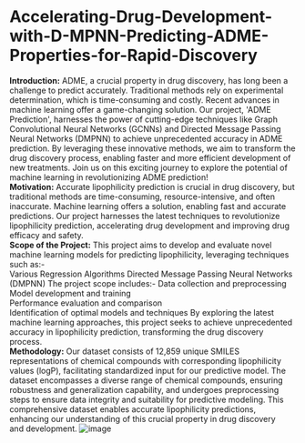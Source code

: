 # Accelerating-Drug-Development-with-D-MPNN-Predicting-ADME-Properties-for-Rapid-Discovery

**Introduction:**
ADME, a crucial property in drug discovery, has long been a challenge to predict accurately. Traditional methods rely on experimental determination, which is time-consuming and costly. Recent advances in machine learning offer a game-changing solution. Our project, 'ADME Prediction', harnesses the power of cutting-edge techniques like Graph Convolutional Neural Networks (GCNNs) and Directed Message Passing Neural Networks (DMPNN) to achieve unprecedented accuracy in ADME prediction. By leveraging these innovative methods, we aim to transform the drug discovery process, enabling faster and more efficient development of new treatments. Join us on this exciting journey to explore the potential of machine learning in revolutionizing ADME prediction!<br>
**Motivation:**
Accurate lipophilicity prediction is crucial in drug discovery, but traditional methods are time-consuming, resource-intensive, and often inaccurate. Machine learning offers a solution, enabling fast and accurate predictions. Our project harnesses the latest techniques to revolutionize lipophilicity prediction, accelerating drug development and improving drug efficacy and safety.<br>
**Scope of the Project:**
This project aims to develop and evaluate novel machine learning models for predicting lipophilicity, leveraging techniques such as:-    
    Various Regression Algorithms                                                                      Directed Message Passing Neural Networks (DMPNN)                                              The project scope includes:-                                                                           Data collection and preprocessing                                                                  Model development and training                                                                 
    Performance evaluation and comparison                                                     
    Identification of optimal models and techniques                                                By exploring the latest machine learning approaches, this project seeks to achieve unprecedented accuracy in lipophilicity prediction, transforming the drug discovery process.<br>
**Methodology:**
Our dataset consists of 12,859 unique SMILES representations of chemical compounds with corresponding lipophilicity values (logP), facilitating standardized input for our predictive model. The dataset encompasses a diverse range of chemical compounds, ensuring robustness and generalization capability, and undergoes preprocessing steps to ensure data integrity and suitability for predictive modeling. This comprehensive dataset enables accurate lipophilicity predictions, enhancing our understanding of this crucial property in drug discovery and development.
![image](https://github.com/sid563/Accelerating-Drug-Development-with-D-MPNN-Predicting-ADME-Properties-for-Rapid-Discovery/assets/111000492/6f64980f-b44c-49cd-b52e-674a4724bc8a)






